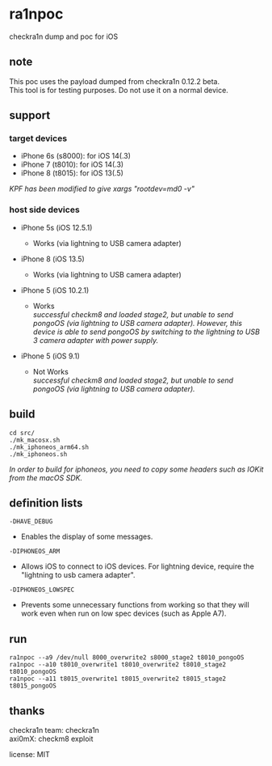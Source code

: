 # ra1npoc  
checkra1n dump and poc for iOS  

## note  
This poc uses the payload dumped from checkra1n 0.12.2 beta.  
This tool is for testing purposes. Do not use it on a normal device.  


## support  
### target devices  
- iPhone 6s (s8000): for iOS 14(.3)  
- iPhone 7 (t8010): for iOS 14(.3)  
- iPhone 8 (t8015): for iOS 13(.5)  

*KPF has been modified to give xargs "rootdev=md0 -v"*  

### host side devices  
- iPhone 5s (iOS 12.5.1)  
    - Works (via lightning to USB camera adapter)  

- iPhone 8 (iOS 13.5)
    - Works (via lightning to USB camera adapter)  
    
- iPhone 5 (iOS 10.2.1)  
    - Works  
    *successful checkm8 and loaded stage2, but unable to send pongoOS (via lightning to USB camera adapter). However, this device is able to send pongoOS by switching to the lightning to USB 3 camera adapter with power supply.*  

- iPhone 5 (iOS 9.1)  
    - Not Works  
    *successful checkm8 and loaded stage2, but unable to send pongoOS (via lightning to USB camera adapter).*  


## build  
```
cd src/  
./mk_macosx.sh  
./mk_iphoneos_arm64.sh  
./mk_iphoneos.sh  
```
*In order to build for iphoneos, you need to copy some headers such as IOKit from the macOS SDK.*  


## definition lists  
`-DHAVE_DEBUG`  
- Enables the display of some messages.  
    
`-DIPHONEOS_ARM`  
- Allows iOS to connect to iOS devices. For lightning device, require the "lightning to usb camera adapter".  
    
`-DIPHONEOS_LOWSPEC`  
- Prevents some unnecessary functions from working so that they will work even when run on low spec devices (such as Apple A7).  


## run  
```
ra1npoc --a9 /dev/null 8000_overwrite2 s8000_stage2 t8010_pongoOS  
ra1npoc --a10 t8010_overwrite1 t8010_overwrite2 t8010_stage2 t8010_pongoOS  
ra1npoc --a11 t8015_overwrite1 t8015_overwrite2 t8015_stage2 t8015_pongoOS  
```


## thanks  
checkra1n team: checkra1n  
axi0mX: checkm8 exploit  


license: MIT  

